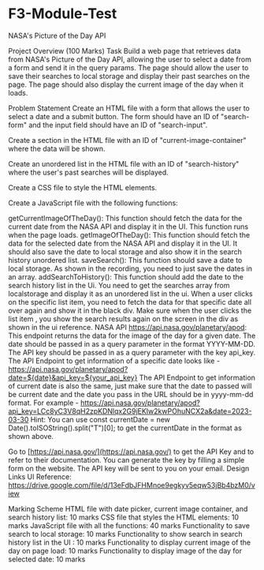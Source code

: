 # F3-Module-Test
NASA's Picture of the Day API


Project Overview (100 Marks)
Task
Build a web page that retrieves data from NASA's Picture of the Day API, allowing the user to select a date from a form and send it in the query params. The page should allow the user to save their searches to local storage and display their past searches on the page. The page should also display the current image of the day when it loads.

Problem Statement
Create an HTML file with a form that allows the user to select a date and a submit button. The form should have an ID of "search-form" and the input field should have an ID of "search-input".


Create a section in the HTML file with an ID of "current-image-container" where the data will be shown.


Create an unordered list in the HTML file with an ID of "search-history" where the user's past searches will be displayed.


Create a CSS file to style the HTML elements.


Create a JavaScript file with the following functions:


getCurrentImageOfTheDay(): This function should fetch the data for the current date from the NASA API and display it in the UI. This function runs when the page loads.
getImageOfTheDay(): This function should fetch the data for the selected date from the NASA API and display it in the UI. It should also save the date to local storage and also show it in the search history unordered list.
saveSearch(): This function should save a date to local storage. As shown in the recording, you need to just save the dates in an array.
addSearchToHistory(): This function should add the date to the search history list in the Ui. You need to get the searches array from localstorage and display it as an unordered list in the ui. When a user clicks on the specific list item, you need to fetch the data for that specific date all over again and show it in the black div.
Make sure when the user clicks the list item , you show the search results again on the screen in the div as shown in the ui reference.
NASA API
https://api.nasa.gov/planetary/apod: This endpoint returns the data for the image of the day for a given date. The date should be passed in as a query parameter in the format YYYY-MM-DD. The API key should be passed in as a query parameter with the key api_key.
The API Endpoint to get information of a specific date looks like - https://api.nasa.gov/planetary/apod?date=${date}&api_key=${your_api_key}
The API Endpoint to get information of current date is also the same, just make sure that the date to passed will be current date and the date you pass in the URL should be in yyyy-mm-dd format.
For example - https://api.nasa.gov/planetary/apod?api_key=LCc8yC3V8qH2zpKDNlqx2G9jEKIw2kwPOhuNCX2a&date=2023-03-30
Hint:
You can use const currentDate = new Date().toISOString().split("T")[0]; to get the currentDate in the format as shown above.

Go to [https://api.nasa.gov/](https://api.nasa.gov/) to get the API Key and to refer to their documentation. You can generate the key by filling a simple form on the website. The API key will be sent to you on your email.
Design Links
UI Reference:
https://drive.google.com/file/d/13eFdbJFHMnoe9egkyv5eqw53jBb4bzM0/view

Marking Scheme
HTML file with date picker, current image container, and search history list: 10 marks
CSS file that styles the HTML elements: 10 marks
JavaScript file with all the functions: 40 marks
Functionality to save search to local storage: 10 marks
Functionality to show search in search history list in the UI : 10 marks
Functionality to display current image of the day on page load: 10 marks
Functionality to display image of the day for selected date: 10 marks

